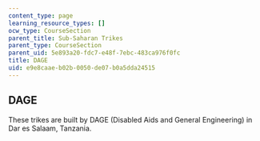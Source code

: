 ```yaml
---
content_type: page
learning_resource_types: []
ocw_type: CourseSection
parent_title: Sub-Saharan Trikes
parent_type: CourseSection
parent_uid: 5e893a20-fdc7-e48f-7ebc-483ca976f0fc
title: DAGE
uid: e9e8caae-b02b-0050-de07-b0a5dda24515
---
```


DAGE
----

These trikes are built by DAGE (Disabled Aids and General Engineering) in Dar es Salaam, Tanzania.